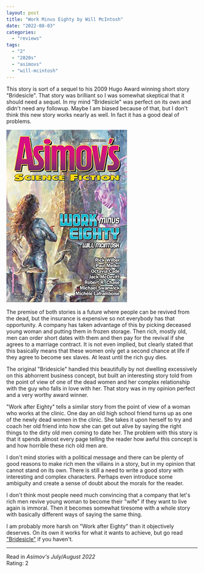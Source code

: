 ```yaml
---
layout: post
title: "Work Minus Eighty by Will McIntosh"
date: "2022-08-03"
categories:
  - "reviews"
tags:
  - "2"
  - "2020s"
  - "asimovs"
  - "will-mcintosh"
---
```


This story is sort of a sequel to his 2009 Hugo Award winning short story "Bridesicle". That story was brilliant so I was somewhat skeptical that it should need a sequel. In my mind "Bridesicle" was perfect on its own and didn't need any followup. Maybe I am biased because of that, but I don't think this new story works nearly as well. In fact it has a good deal of problems.

![](/assets/images/61414512._sx318_.jpg)

The premise of both stories is a future where people can be revived from the dead, but the insurance is expensive so not everybody has that opportunity. A company has taken advantage of this by picking deceased young woman and putting them in frozen storage. Then rich, mostly old, men can order short dates with them and then pay for the revival if she agrees to a marriage contract. It is not even implied, but clearly stated that this basically means that these women only get a second chance at life if they agree to become sex slaves. At least until the rich guy dies.

The original "Bridesicle" handled this beautifully by not dwelling excessively on this abhorrent business concept, but built an interesting story told from the point of view of one of the dead women and her complex relationship with the guy who falls in love with her. That story was in my opinion perfect and a very worthy award winner.

"Work after Eighty" tells a similar story from the point of view of a woman who works at the clinic. One day an old high school friend turns up as one of the newly dead women in the clinic. She takes it upon herself to try and coach her old friend into how she can get out alive by saying the right things to the dirty old men coming to date her. The problem with this story is that it spends almost every page telling the reader how awful this concept is and how horrible these rich old men are.

I don't mind stories with a political message and there can be plenty of good reasons to make rich men the villains in a story, but in my opinion that cannot stand on its own. There is still a need to write a good story with interesting and complex characters. Perhaps even introduce some ambiguity and create a sense of doubt about the morals for the reader.

I don't think most people need much convincing that a company that let's rich men revive young woman to become their "wife" if they want to live again is immoral. Then it becomes somewhat tiresome with a whole story with basically different ways of saying the same thing.

I am probably more harsh on "Work after Eighty" than it objectively deserves. On its own it works for what it wants to achieve, but go read ["Bridesicle"](https://scificats.files.wordpress.com/2011/04/bridesicle.pdf) if you haven't.

* * *

Read in _Asimov's July/August 2022_\
Rating: 2
